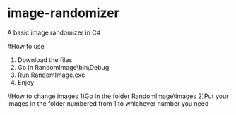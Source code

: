 # image-randomizer
A basic image randomizer in C#

#How to use
1) Download the files
3) Go in RandomImage\bin\Debug
4) Run RandomImage.exe
5) Enjoy

#How to change images
1)Go in the folder RandomImage\images
2)Put your images in the folder numbered from 1 to whichever number you need
